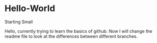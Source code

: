 # Hello-World
Starting Small

Hello, currently trying to learn the basics of github.
Now I will change the readme file to look at the differences between different branches.

